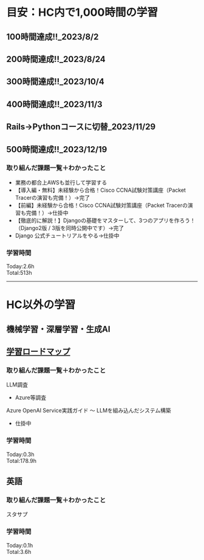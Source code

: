 # 目安：HC内で1,000時間の学習
## 100時間達成!!_2023/8/2
## 200時間達成!!_2023/8/24
## 300時間達成!!_2023/10/4
## 400時間達成!!_2023/11/3
## Rails→Pythonコースに切替_2023/11/29
## 500時間達成!!_2023/12/19

### 取り組んだ課題一覧＋わかったこと
- 業務の都合上AWSも並行して学習する
- 【導入編・無料】未経験から合格！Cisco CCNA試験対策講座（Packet Tracerの演習も完備！）→完了
- 【前編】未経験から合格！Cisco CCNA試験対策講座（Packet Tracerの演習も完備！）→仕掛中
- 【徹底的に解説！】Djangoの基礎をマスターして、3つのアプリを作ろう！（Django2版 / 3版を同時公開中です）→完了
- Django 公式チュートリアルをやる→仕掛中

### 学習時間
Today:2.6h<br>
Total:513h

------------------------------------------
# HC以外の学習
## 機械学習・深層学習・生成AI
## [学習ロードマップ](https://github.com/sousou1216/machine_learning/tree/main)
### 取り組んだ課題一覧＋わかったこと
LLM調査
- Azure等調査

Azure OpenAI Service実践ガイド ～ LLMを組み込んだシステム構築
- 仕掛中

### 学習時間
Today:0.3h<br>
Total:178.9h

## 英語
### 取り組んだ課題一覧＋わかったこと
スタサプ

### 学習時間
Today:0.1h<br>
Total:3.6h
